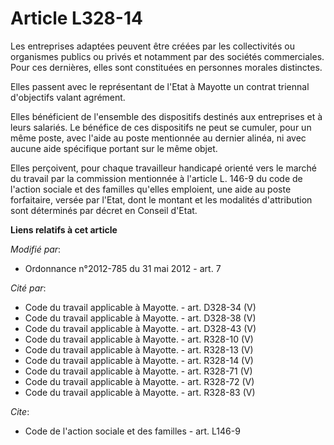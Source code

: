# Article L328-14

Les entreprises adaptées peuvent être créées par les collectivités ou organismes publics ou privés et notamment par des
sociétés commerciales. Pour ces dernières, elles sont constituées en personnes morales distinctes. 

Elles passent avec le représentant de l'Etat à Mayotte un contrat triennal d'objectifs valant agrément. 

Elles bénéficient de l'ensemble des dispositifs destinés aux entreprises et à leurs salariés. Le bénéfice de ces dispositifs
ne peut se cumuler, pour un même poste, avec l'aide au poste mentionnée au dernier alinéa, ni avec aucune aide spécifique
portant sur le même objet. 

Elles perçoivent, pour chaque travailleur handicapé orienté vers le marché du travail par la commission mentionnée à
l'article L. 146-9 du code de l'action sociale et des familles qu'elles emploient, une aide au poste forfaitaire, versée par
l'Etat, dont le montant et les modalités d'attribution sont déterminés par décret en Conseil d'Etat.

**Liens relatifs à cet article**

_Modifié par_:

  - Ordonnance n°2012-785 du 31 mai 2012 - art. 7

_Cité par_:

  - Code du travail applicable à Mayotte. - art. D328-34 (V)
  - Code du travail applicable à Mayotte. - art. D328-38 (V)
  - Code du travail applicable à Mayotte. - art. D328-43 (V)
  - Code du travail applicable à Mayotte. - art. R328-10 (V)
  - Code du travail applicable à Mayotte. - art. R328-13 (V)
  - Code du travail applicable à Mayotte. - art. R328-14 (V)
  - Code du travail applicable à Mayotte. - art. R328-71 (V)
  - Code du travail applicable à Mayotte. - art. R328-72 (V)
  - Code du travail applicable à Mayotte. - art. R328-83 (V)

_Cite_:

  - Code de l'action sociale et des familles - art. L146-9
